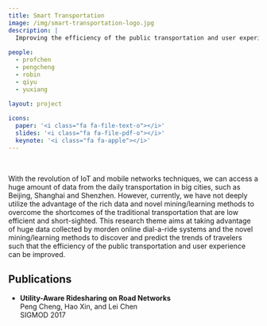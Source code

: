```yaml
---
title: Smart Transportation
image: /img/smart-transportation-logo.jpg
description: |
  Improving the efficiency of the public transportation and user experience with big data techniques and novel mining/learning methods.
  
people:
  - profchen
  - pengcheng
  - robin 
  - qiyu 
  - yuxiang
  
layout: project

icons:
  paper: '<i class="fa fa-file-text-o"></i>'
  slides: '<i class="fa fa-file-pdf-o"></i>'
  keynote: '<i class="fa fa-apple"></i>'
---
```



<br>

With the revolution of IoT and mobile networks techniques, we can access a huge amount of data from the daily transportation in big cities, such as Beijing, Shanghai and Shenzhen. However, currently, we have not deeply utilize the advantage of the rich data and novel mining/learning methods to overcome the shortcomes of the traditional transportation that are low efficient and short-sighted. This research theme aims at taking advantage of huge data collected by morden online dial-a-ride systems and the novel mining/learning methods to discover and predict the trends of travelers such that the efficiency of the public transportation and user experience can be improved.
</br>





## Publications

- **Utility-Aware Ridesharing on Road Networks**<br/>
  Peng Cheng, Hao Xin, and Lei Chen<br/>
  SIGMOD 2017

